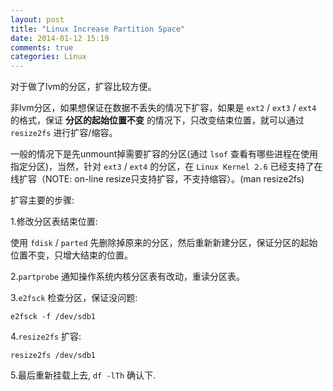 ```yaml
---
layout: post
title: "Linux Increase Partition Space"
date: 2014-01-12 15:19
comments: true
categories: Linux
---
```


<!-- more -->

对于做了lvm的分区，扩容比较方便。

非lvm分区，如果想保证在数据不丢失的情况下扩容，如果是 `ext2` / `ext3` / `ext4` 的格式，保证 **分区的起始位置不变** 的情况下，只改变结束位置，就可以通过 `resize2fs` 进行扩容/缩容。

一般的情况下是先unmount掉需要扩容的分区(通过 `lsof` 查看有哪些进程在使用指定分区)，当然，针对 `ext3` / `ext4` 的分区，在 `Linux Kernel 2.6` 已经支持了在线扩容（NOTE: on-line resize只支持扩容，不支持缩容）。(man resize2fs)

扩容主要的步骤:

1.修改分区表结束位置:

使用 `fdisk` / `parted` 先删除掉原来的分区，然后重新新建分区，保证分区的起始位置不变，只增大结束的位置。

2.`partprobe` 通知操作系统内核分区表有改动，重读分区表。

3.`e2fsck` 检查分区，保证没问题:

	e2fsck -f /dev/sdb1

4.`resize2fs` 扩容:

	resize2fs /dev/sdb1

5.最后重新挂载上去, `df -lTh` 确认下.





